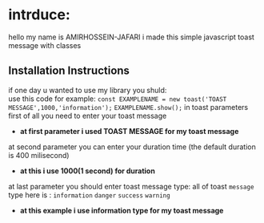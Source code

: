 # intrduce:
hello my name is AMIRHOSSEIN-JAFARI
i made this simple javascript toast message with classes

## Installation Instructions
if one day u wanted to use my library you shuld:\
use this code for example:
```const EXAMPLENAME = new toast('TOAST MESSAGE',1000,'information');```
```EXAMPLENAME.show();```
 in toast parameters first of all you need to enter your toast message
 <br>
 
 - **at first parameter i used TOAST MESSAGE for my toast message**

at second parameter you can enter your duration time (the default duration is 400 milisecond)
 <br>

 - **at this i use 1000(1 second) for duration**


at last parameter you should enter toast message type:
all of toast ```message``` type here is :
```information```
```danger```
```success```
```warning```
 <br>

 - **at this example i use information type for my toast message**
